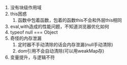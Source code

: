 1. 没有块级作用域
2. this困惑
   1. 函数中包着函数，包着的函数this不会和外层this相同
3. eval,with造成的性能问题，不知道浏览器优化如何
4. typeof null === Object 
5. 奇怪的内存泄漏
   1. 定时器不手动清除的话会内存泄漏(null手动清除)
   2. dom引用不会自动清除(可以用weakMap存)
6. 变量提升，与逻辑不符
